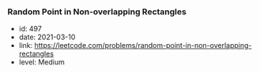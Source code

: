 ### Random Point in Non-overlapping Rectangles

* id: 497
* date: 2021-03-10
* link: https://leetcode.com/problems/random-point-in-non-overlapping-rectangles
* level: Medium

